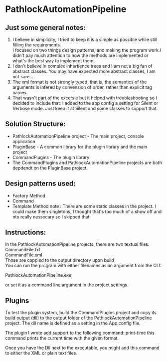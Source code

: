 # PathlockAutomationPipeline

## Just some general notes:
1. I believe in simplicity, I tried to keep it is a simple as possible while still filling the requirements.<br />
I focused on two things design patterns, and making the program work.I didn't pay much attention to how the methods are implemented or what's the best way to implement them.
2. I don't believe in complex inhertience trees and I am not a big fan of abstract classes. You may have expected more abstract classes, I am not sure...
3. The xml format is not strongly typed, that is, the semantics of the arguments is infered by convension of order, rather than explicit tag names.
4. That wasn't part of the excersie but it helped with troubleshooting so I decided to include that: I added to the app config a setting for Silent or Verbose mode. Just keep it at Silent and some classes to support that.


## Solution Structure:
- PathlockAutomationPipeline project - The main project, console application<br />
- PluginBase - A common library for the plugin library and the main project<br />
- CommandPlugins - The plugin library<br />
- The CommandPlugins and PathlockAutomationPipeline projects are both depdendt on the PluginBase project.<br />


## Design patterns used:
- Factory Method
- Command
- Template Method
note : There are some static classes in the project. I could make them singletons, I thought that's too much of a show off and nto really nessecary so I skipped that.


## Instructions:

In the PathlockAutomationPipeline projects, there are two textual files:<br />
CommandFile.txt<br />
CommandFile.xml<br />
Those are coppied to the output directory upon build<br />
You can run the program with either filenames as an argument from the CLI:<br />

PathlockAutomationPipeline.exe <filename><br />
  
or set it as a command line argument in the project settings.<br />


## Plugins
To test the plugin system, build the CommandPlugins project and copy its build output (dll) to the output folder of the PathlockAutomationPipeline project.
The dll name is defined as a setting in the App.config file.

The plugin I wrote add support to the following command:
print-time <format>
this command prints the current time with the given format.
  
Once you have the Dll next to the executable, you might add this command to either the XML or plain text files.

